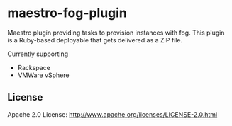 # maestro-fog-plugin
Maestro plugin providing tasks to provision instances with fog. This
plugin is a Ruby-based deployable that gets delivered as a ZIP file.

Currently supporting

 * Rackspace
 * VMWare vSphere


## License
Apache 2.0 License: <http://www.apache.org/licenses/LICENSE-2.0.html>
